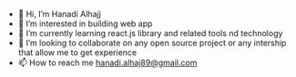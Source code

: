 - 👋 Hi, I’m Hanadi Alhajj
- 👀 I’m interested in building web app 
- 🌱 I’m currently learning react.js library and related tools nd technology
- 💞️ I’m looking to collaborate on any open source project or any intership that allow me to get experience
- 📫 How to reach me hanadi.alhaj89@gmail.com


<!---
HanadiAlhajj/HanadiAlhajj is a ✨ special ✨ repository because its `README.md` (this file) appears on your GitHub profile.
You can click the Preview link to take a look at your changes.
--->
